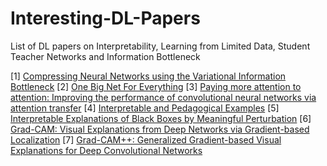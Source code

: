 # Interesting-DL-Papers
List of DL papers on Interpretability, Learning from Limited Data, Student Teacher Networks and Information Bottleneck

[1] [Compressing Neural Networks using the Variational Information Bottleneck](https://arxiv.org/pdf/1802.10399.pdf)
[2] [One Big Net For Everything](https://arxiv.org/pdf/1802.08864.pdf)
[3] [Paying more attention to attention: Improving the performance of convolutional neural networks via attention transfer](https://arxiv.org/pdf/1612.03928.pdf)
[4] [Interpretable and Pedagogical Examples](https://arxiv.org/pdf/1711.00694.pdf)
[5] [Interpretable Explanations of Black Boxes by Meaningful Perturbation](https://arxiv.org/pdf/1704.03296.pdf)
[6] [Grad-CAM: Visual Explanations from Deep Networks via Gradient-based Localization](https://arxiv.org/pdf/1610.02391.pdf)
[7] [Grad-CAM++: Generalized Gradient-based Visual Explanations for Deep Convolutional Networks](https://arxiv.org/pdf/1610.02391.pdf)
